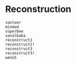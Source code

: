 # Reconstruction

```@docs
vanleer
minmod
superbee
vanalbaba
reconstruct2
reconstruct2!
reconstruct3
reconstruct3!
weno5
```